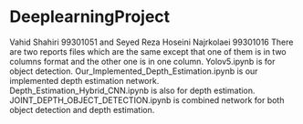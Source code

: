 # DeeplearningProject
Vahid Shahiri  99301051  and Seyed Reza Hoseini Najrkolaei 99301016
There are two reports  files which are the same except that one of them is in two columns format and the other one is in one column.
Yolov5.ipynb is for object detection.
Our_Implemented_Depth_Estimation.ipynb is our implemented depth estimation network.
Depth_Estimation_Hybrid_CNN.ipynb is also for depth estimation.
JOINT_DEPTH_OBJECT_DETECTION.ipynb is combined network for both object detection and depth estimation.
